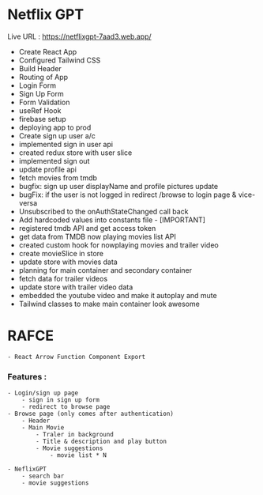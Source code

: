 # Netflix GPT

Live URL : https://netflixgpt-7aad3.web.app/

- Create React App
- Configured Tailwind CSS
- Build Header
- Routing of App
- Login Form
- Sign Up Form
- Form Validation
- useRef Hook
- firebase setup
- deploying app to prod
- Create sign up user a/c
- implemented sign in user api
- created redux store with user slice
- implemented sign out
- update profile api
- fetch movies from tmdb
- bugfix: sign up user displayName and profile pictures update
- bugFix: if the user is not logged in redirect /browse to login page & vice-versa
- Unsubscribed to the onAuthStateChanged call back
- Add hardcoded values into constants file - [IMPORTANT]
- registered tmdb API and get access token
- get data from TMDB now playing movies list API
- created custom hook for nowplaying movies and trailer video
- create movieSlice in store
- update store with movies data
- planning for main container and secondary container
- fetch data for trailer videos
- update store with trailer video data
- embedded the youtube video and make it autoplay and mute
- Tailwind classes to make main container look awesome



# RAFCE 
    - React Arrow Function Component Export
### Features :
    - Login/sign up page
        - sign in sign up form
        - redirect to browse page
    - Browse page (only comes after authentication)
        - Header
        - Main Movie
            - Traler in background
            - Title & description and play button
            - Movie suggestions
                - movie list * N

    - NeflixGPT
        - search bar
        - movie suggestions
